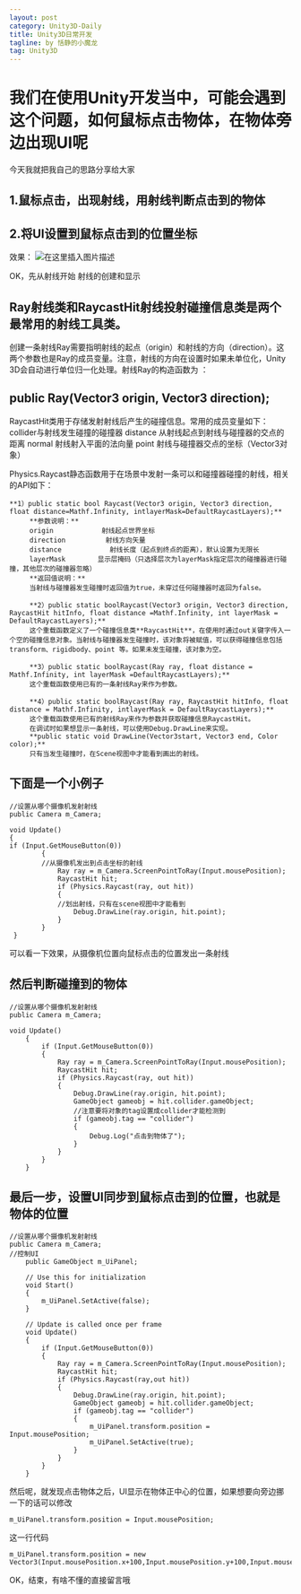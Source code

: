 ```yaml
---
layout: post
category: Unity3D-Daily
title: Unity3D日常开发
tagline: by 恬静的小魔龙
tag: Unity3D
---
```


<h1>我们在使用Unity开发当中，可能会遇到这个问题，如何鼠标点击物体，在物体旁边出现UI呢</h1>
今天我就把我自己的思路分享给大家
<h2>1.鼠标点击，出现射线，用射线判断点击到的物体</h2>
<h2>2.将UI设置到鼠标点击到的位置坐标</h2>

效果：
![在这里插入图片描述](https://img-blog.csdnimg.cn/20190520151058212.gif)

OK，先从射线开始
射线的创建和显示

<h2>Ray射线类和RaycastHit射线投射碰撞信息类是两个最常用的射线工具类。</h2>

创建一条射线Ray需要指明射线的起点（origin）和射线的方向（direction）。这两个参数也是Ray的成员变量。注意，射线的方向在设置时如果未单位化，Unity 3D会自动进行单位归一化处理。射线Ray的构造函数为 ：
<h2>public Ray(Vector3 origin, Vector3 direction);</h2>

RaycastHit类用于存储发射射线后产生的碰撞信息。常用的成员变量如下：collider与射线发生碰撞的碰撞器
distance 从射线起点到射线与碰撞器的交点的距离
normal 射线射入平面的法向量
point 射线与碰撞器交点的坐标（Vector3对象）

Physics.Raycast静态函数用于在场景中发射一条可以和碰撞器碰撞的射线，相关的API如下：

```
**1）public static bool Raycast(Vector3 origin, Vector3 direction, float distance=Mathf.Infinity, intlayerMask=DefaultRaycastLayers);**
     **参数说明：**
     origin            射线起点世界坐标
     direction          射线方向矢量
     distance            射线长度（起点到终点的距离），默认设置为无限长
     layerMask        显示层掩码（只选择层次为layerMask指定层次的碰撞器进行碰撞，其他层次的碰撞器忽略）
     **返回值说明：**
     当射线与碰撞器发生碰撞时返回值为true，未穿过任何碰撞器时返回为false。

     **2）public static boolRaycast(Vector3 origin, Vector3 direction, RaycastHit hitInfo, float distance =Mathf.Infinity, int layerMask = DefaultRaycastLayers);**
     这个重载函数定义了一个碰撞信息类**RaycastHit**，在使用时通过out关键字传入一个空的碰撞信息对象。当射线与碰撞器发生碰撞时，该对象将被赋值，可以获得碰撞信息包括transform、rigidbody、point 等。如果未发生碰撞，该对象为空。

     **3）public static boolRaycast(Ray ray, float distance = Mathf.Infinity, int layerMask =DefaultRaycastLayers);**
     这个重载函数使用已有的一条射线Ray来作为参数。

     **4）public static boolRaycast(Ray ray, RaycastHit hitInfo, float distance = Mathf.Infinity, intlayerMask = DefaultRaycastLayers);**
     这个重载函数使用已有的射线Ray来作为参数并获取碰撞信息RaycastHit。
     在调试时如果想显示一条射线，可以使用Debug.DrawLine来实现。
     **public static void DrawLine(Vector3start, Vector3 end, Color color);**
     只有当发生碰撞时，在Scene视图中才能看到画出的射线。

```
<h2>下面是一个小例子</h2>

```
//设置从哪个摄像机发射射线
public Camera m_Camera;

void Update()
{
if (Input.GetMouseButton(0))
        {
        //从摄像机发出到点击坐标的射线
            Ray ray = m_Camera.ScreenPointToRay(Input.mousePosition);
            RaycastHit hit;
            if (Physics.Raycast(ray, out hit))
            {
            //划出射线，只有在scene视图中才能看到
                Debug.DrawLine(ray.origin, hit.point);
            }
        }
 }
```
可以看一下效果，从摄像机位置向鼠标点击的位置发出一条射线

<h2>然后判断碰撞到的物体</h2>

```
//设置从哪个摄像机发射射线
public Camera m_Camera;

void Update()
    {
        if (Input.GetMouseButton(0))
        {
            Ray ray = m_Camera.ScreenPointToRay(Input.mousePosition);
            RaycastHit hit;
            if (Physics.Raycast(ray, out hit))
            {
                Debug.DrawLine(ray.origin, hit.point);
                GameObject gameobj = hit.collider.gameObject;
                //注意要将对象的tag设置成collider才能检测到
                if (gameobj.tag == "collider")
                {
                    Debug.Log("点击到物体了");
                }
            }
        }
    }
```
<h2>最后一步，设置UI同步到鼠标点击到的位置，也就是物体的位置</h2>

```
//设置从哪个摄像机发射射线
public Camera m_Camera;
//控制UI
    public GameObject m_UiPanel;

    // Use this for initialization
    void Start()
    {
        m_UiPanel.SetActive(false);
    }

    // Update is called once per frame
    void Update()
    {
        if (Input.GetMouseButton(0))
        {
            Ray ray = m_Camera.ScreenPointToRay(Input.mousePosition);
            RaycastHit hit;
            if (Physics.Raycast(ray,out hit))
            {
                Debug.DrawLine(ray.origin, hit.point);
                GameObject gameobj = hit.collider.gameObject;
                if (gameobj.tag == "collider")
                {
                    m_UiPanel.transform.position = Input.mousePosition;
                    m_UiPanel.SetActive(true);
                }
            }
        }
    }
```
然后呢，就发现点击物体之后，UI显示在物体正中心的位置，如果想要向旁边挪一下的话可以修改

```
m_UiPanel.transform.position = Input.mousePosition;
```
这一行代码

```
m_UiPanel.transform.position = new Vector3(Input.mousePosition.x+100,Input.mousePosition.y+100,Input.mousePosition.z);
```
OK，结束，有啥不懂的直接留言哦
